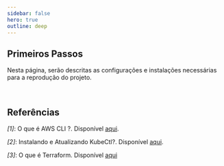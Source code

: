 ```yaml
---
sidebar: false
hero: true
outline: deep
---
```


<VPDocHero
    class="VPDocHero VPDocHero-minimum"
    name="O Projeto"
    text="Configurando uma infraestrutura escalável para hospedagem de aplicações"
    image="https://raw.githubusercontent.com/Tarikul-Islam-Anik/Animated-Fluent-Emojis/master/Emojis/Travel%20and%20places/Rocket.png"
    :actions="[
        {
            theme: 'alt',
            text:'Clone o repositório',
            link:'https://github.com/leticiacb1/SIA/tree/main'
        },
    ]"
/>

## Primeiros Passos

Nesta página, serão descritas as configurações e instalações necessárias para a reprodução do projeto.

<br>

## Referências

*[1]*: O que é AWS CLI ?. Disponível [aqui](https://docs.aws.amazon.com/cli/latest/userguide/getting-started-install.html).
<br>

*[2]*: Instalando e Atualizando KubeCtl?. Disponível [aqui](https://docs.aws.amazon.com/eks/latest/userguide/install-kubectl.html).
<br>

*[3]*: O que é Terraform. Disponível [aqui](https://developer.hashicorp.com/terraform/intro)